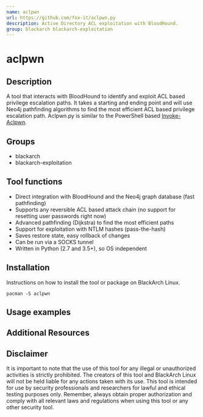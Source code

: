 ```yaml
---
name: aclpwn
url: https://github.com/fox-it/aclpwn.py
description: Active Directory ACL exploitation with BloodHound.
group: blackarch blackarch-exploitation
---
```


# aclpwn

## Description
A tool that interacts with BloodHound to identify and exploit ACL based privilege escalation paths. It takes a starting and ending point and will use Neo4j pathfinding algorithms to find the most efficient ACL based privilege escalation path. Aclpwn.py is similar to the PowerShell based [Invoke-Aclpwn](https://github.com/fox-it/Invoke-ACLPwn).

## Groups
- blackarch
- blackarch-exploitation

## Tool functions
- Direct integration with BloodHound and the Neo4j graph database (fast pathfinding)
- Supports any reversible ACL based attack chain (no support for resetting user passwords right now)
- Advanced pathfinding (Dijkstra) to find the most efficient paths
- Support for exploitation with NTLM hashes (pass-the-hash)
- Saves restore state, easy rollback of changes
- Can be run via a SOCKS tunnel
- Written in Python (2.7 and 3.5+), so OS independent

## Installation
Instructions on how to install the tool or package on BlackArch Linux.

```
pacman -S aclpwn
```

## Usage examples


## Additional Resources


## Disclaimer
It is important to note that the use of this tool for any illegal or unauthorized activities is strictly prohibited. The creators of this tool and BlackArch Linux will not be held liable for any actions taken with its use. This tool is intended for use by security professionals and researchers for lawful and ethical testing purposes only. Remember, always obtain proper authorization and comply with all relevant laws and regulations when using this tool or any other security tool.
